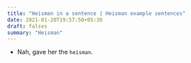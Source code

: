```yaml
---
title: "Heisman in a sentence | Heisman example sentences"
date: 2021-01-20T19:57:50+05:30
draft: falses
summary: "Heisman"
---
```

- Nah, gave her the `heisman`.
                 
